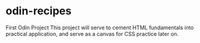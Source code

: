 # odin-recipes
First Odin Project
This project will serve to cement HTML fundamentals into practical application, and serve as a canvas for CSS practice later on.